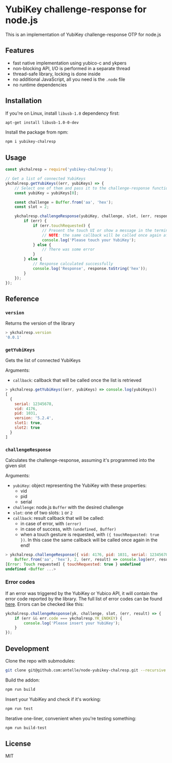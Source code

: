 # YubiKey challenge-response for node.js

This is an implementation of YubiKey challenge-response OTP for node.js

## Features

- fast native implementation using yubico-c and ykpers
- non-blocking API, I/O is performed in a separate thread
- thread-safe library, locking is done inside
- no additional JavaScript, all you need is the `.node` file
- no runtime dependencies

## Installation

If you're on Linux, install `libusb-1.0` dependency first:

```sh
apt-get install libusb-1.0-0-dev
```

Install the package from npm:

```sh
npm i yubikey-chalresp
```

## Usage

```javascript
const ykchalresp = require('yubikey-chalresp');

// Get a list of connected YubiKeys
ykchalresp.getYubiKeys((err, yubiKeys) => {
    // Select one of them and pass it to the challenge-response function
    const yubiKey = yubiKeys[0];

    const challenge = Buffer.from('aa', 'hex');
    const slot = 2;

    ykchalresp.challengeResponse(yubiKey, challenge, slot, (err, response) => {
        if (err) {
            if (err.touchRequested) {
                // Present the touch UI or show a message in the terminal
                // NOTE: the same callback will be called once again after it
                console.log('Please touch your YubiKey');
            } else {
                // There was some error
            }
        } else {
            // Response calculated successfully
            console.log('Response', response.toString('hex'));
        }
    });
});
```

## Reference

### `version`

Returns the version of the library

```javascript
> ykchalresp.version
'0.0.1'
```

### `getYubiKeys`

Gets the list of connected YubiKeys

Arguments:
- `callback`: callback that will be called once the list is retrieved

```javascript
> ykchalresp.getYubiKeys((err, yubiKeys) => console.log(yubiKeys))
[
  {
    serial: 12345678,
    vid: 4176,
    pid: 1031,
    version: '5.2.4',
    slot1: true,
    slot2: true
  }
]
```

### `challengeResponse`

Calculates the challenge-response, assuming it's programmed into the given slot

Arguments:
- `yubiKey`: object representing the YubiKey with these properties:
    - vid
    - pid
    - serial
- `challenge`: node.js `Buffer` with the desired challenge
- `slot`: one of two slots: `1` or `2`
- `callback`: result callback that will be called:
    - in case of error, with `(error)`
    - in case of success, with `(undefined, Buffer)`
    - when a touch gesture is requested, with `({ touchRequested: true })`.
        In this case the same callback will be called once again in the end!

```javascript
> ykchalresp.challengeResponse({ vid: 4176, pid: 1031, serial: 12345678 },
    Buffer.from('aa', 'hex'), 2, (err, result) => console.log(err, result))
[Error: Touch requested] { touchRequested: true } undefined
undefined <Buffer ...>
```

### Error codes

If an error was triggered by the YubiKey or Yubico API, it will contain the error code 
reported by the library. The full list of error codes can be found 
[here](src/addon.cpp#L25). Errors can be checked like this:

```javascript
ykchalresp.challengeResponse(yk, challenge, slot, (err, result) => {
    if (err && err.code === ykchalresp.YK_ENOKEY) {
        console.log('Please insert your YubiKey');
    }
});
```

## Development

Clone the repo with submodules:

```sh
git clone git@github.com:antelle/node-yubikey-chalresp.git --recursive
```

Build the addon:

```sh
npm run build
```

Insert your YubiKey and check if it's working:

```sh
npm run test
```

Iterative one-liner, convenient when you're testing something:

```sh
npm run build-test
```

## License

MIT
